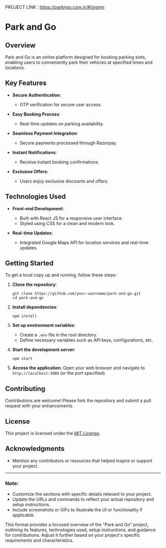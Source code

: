 PROJECT LINK : https://parkngo.csre.in/#/signin

# Park and Go

## Overview
Park and Go is an online platform designed for booking parking slots, enabling users to conveniently park their vehicles at specified times and locations.

## Key Features
- **Secure Authentication**:
  - OTP verification for secure user access.
  
- **Easy Booking Process**:
  - Real-time updates on parking availability.
  
- **Seamless Payment Integration**:
  - Secure payments processed through Razorpay.
  
- **Instant Notifications**:
  - Receive instant booking confirmations.
  
- **Exclusive Offers**:
  - Users enjoy exclusive discounts and offers.

## Technologies Used
- **Front-end Development**:
  - Built with React JS for a responsive user interface.
  - Styled using CSS for a clean and modern look.

- **Real-time Updates**:
  - Integrated Google Maps API for location services and real-time updates.

## Getting Started
To get a local copy up and running, follow these steps:

1. **Clone the repository**:
   ```
   git clone https://github.com/your-username/park-and-go.git
   cd park-and-go
   ```

2. **Install dependencies**:
   ```
   npm install
   ```

3. **Set up environment variables**:
   - Create a `.env` file in the root directory.
   - Define necessary variables such as API keys, configurations, etc.

4. **Start the development server**:
   ```
   npm start
   ```

5. **Access the application**:
   Open your web browser and navigate to `http://localhost:3000` (or the port specified).

## Contributing
Contributions are welcome! Please fork the repository and submit a pull request with your enhancements.

## License
This project is licensed under the [MIT License](LICENSE).

## Acknowledgments
- Mention any contributors or resources that helped inspire or support your project.

---

### Note:
- Customize the sections with specific details relevant to your project.
- Update the URLs and commands to reflect your actual repository and setup instructions.
- Include screenshots or GIFs to illustrate the UI or functionality if applicable.

This format provides a focused overview of the "Park and Go" project, outlining its features, technologies used, setup instructions, and guidance for contributions. Adjust it further based on your project's specific requirements and characteristics.
